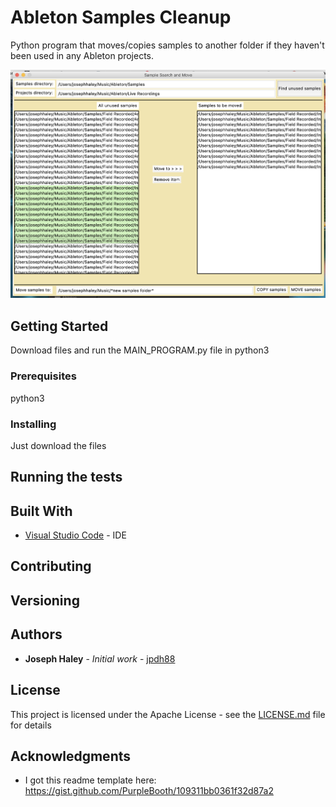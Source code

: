 # Ableton Samples Cleanup

Python program that moves/copies samples to another folder if they haven't been used in any Ableton projects.

![screenshot](https://github.com/jpdh88/ableton_samples_cleanup/blob/master/ableton_sample_clearnup_screenshot.png)

## Getting Started

Download files and run the MAIN_PROGRAM.py file in python3

### Prerequisites

python3

### Installing

Just download the files

## Running the tests


## Built With

* [Visual Studio Code](https://code.visualstudio.com/) - IDE

## Contributing


## Versioning


## Authors

* **Joseph Haley** - *Initial work* - [jpdh88](https://github.com/jpdh88)

## License

This project is licensed under the Apache License - see the [LICENSE.md](LICENSE.md) file for details

## Acknowledgments

* I got this readme template here: https://gist.github.com/PurpleBooth/109311bb0361f32d87a2
